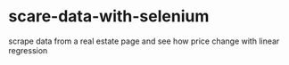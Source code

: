 # scare-data-with-selenium
scrape data from a real estate page and see how price change with linear regression
